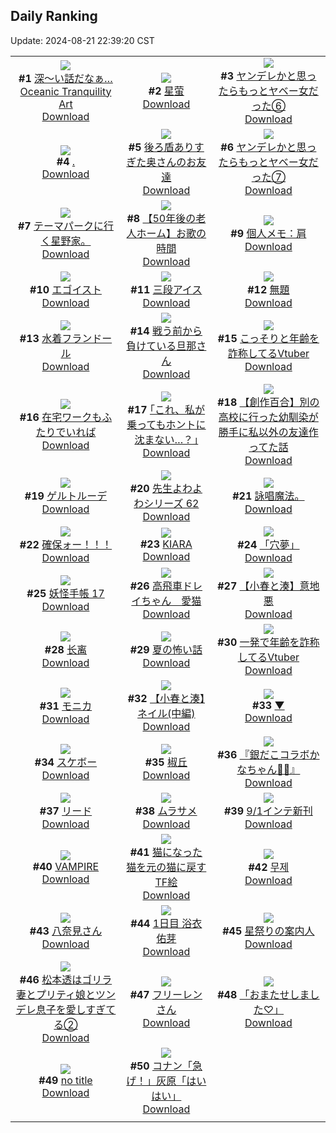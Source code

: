 ## Daily Ranking
Update: 2024-08-21 22:39:20 CST

|      |      |      |
| :----: | :----: | :----: |
| ![](https://i.pixiv.re/c/240x480/img-master/img/2024/08/19/07/30/01/121631681_p0_master1200.jpg)<br>**#1** [深～い話だなぁ…Oceanic Tranquility Art](https://www.pixiv.net/artworks/121631681)<br>[Download](https://i.pixiv.re/img-original/img/2024/08/19/07/30/01/121631681_p0.jpg) | ![](https://i.pixiv.re/c/240x480/img-master/img/2024/08/19/01/38/57/121627119_p0_master1200.jpg)<br>**#2** [星萤](https://www.pixiv.net/artworks/121627119)<br>[Download](https://i.pixiv.re/img-original/img/2024/08/19/01/38/57/121627119_p0.jpg) | ![](https://i.pixiv.re/c/240x480/img-master/img/2024/08/19/00/01/07/121623889_p0_master1200.jpg)<br>**#3** [ヤンデレかと思ったらもっとヤベー女だった⑥](https://www.pixiv.net/artworks/121623889)<br>[Download](https://i.pixiv.re/img-original/img/2024/08/19/00/01/07/121623889_p0.png) |
| ![](https://i.pixiv.re/c/240x480/img-master/img/2024/08/19/00/00/27/121623770_p0_master1200.jpg)<br>**#4** [.](https://www.pixiv.net/artworks/121623770)<br>[Download](https://i.pixiv.re/img-original/img/2024/08/19/00/00/27/121623770_p0.jpg) | ![](https://i.pixiv.re/c/240x480/img-master/img/2024/08/19/00/08/38/121624358_p0_master1200.jpg)<br>**#5** [後ろ盾ありすぎた奥さんのお友達](https://www.pixiv.net/artworks/121624358)<br>[Download](https://i.pixiv.re/img-original/img/2024/08/19/00/08/38/121624358_p0.jpg) | ![](https://i.pixiv.re/c/240x480/img-master/img/2024/08/20/00/01/09/121653583_p0_master1200.jpg)<br>**#6** [ヤンデレかと思ったらもっとヤベー女だった⑦](https://www.pixiv.net/artworks/121653583)<br>[Download](https://i.pixiv.re/img-original/img/2024/08/20/00/01/09/121653583_p0.png) |
| ![](https://i.pixiv.re/c/240x480/img-master/img/2024/08/20/19/54/08/121673406_p0_master1200.jpg)<br>**#7** [テーマパークに行く星野家。](https://www.pixiv.net/artworks/121673406)<br>[Download](https://i.pixiv.re/img-original/img/2024/08/20/19/54/08/121673406_p0.jpg) | ![](https://i.pixiv.re/c/240x480/img-master/img/2024/08/20/12/00/06/121664506_p0_master1200.jpg)<br>**#8** [【50年後の老人ホーム】お歌の時間](https://www.pixiv.net/artworks/121664506)<br>[Download](https://i.pixiv.re/img-original/img/2024/08/20/12/00/06/121664506_p0.jpg) | ![](https://i.pixiv.re/c/240x480/img-master/img/2024/08/20/06/34/51/121660284_p0_master1200.jpg)<br>**#9** [個人メモ：肩](https://www.pixiv.net/artworks/121660284)<br>[Download](https://i.pixiv.re/img-original/img/2024/08/20/06/34/51/121660284_p0.jpg) |
| ![](https://i.pixiv.re/c/240x480/img-master/img/2024/08/19/21/23/12/121647725_p0_master1200.jpg)<br>**#10** [エゴイスト](https://www.pixiv.net/artworks/121647725)<br>[Download](https://i.pixiv.re/img-original/img/2024/08/19/21/23/12/121647725_p0.jpg) | ![](https://i.pixiv.re/c/240x480/img-master/img/2024/08/20/20/30/01/121674525_p0_master1200.jpg)<br>**#11** [三段アイス](https://www.pixiv.net/artworks/121674525)<br>[Download](https://i.pixiv.re/img-original/img/2024/08/20/20/30/01/121674525_p0.png) | ![](https://i.pixiv.re/c/240x480/img-master/img/2024/08/20/00/00/37/121653498_p0_master1200.jpg)<br>**#12** [無題](https://www.pixiv.net/artworks/121653498)<br>[Download](https://i.pixiv.re/img-original/img/2024/08/20/00/00/37/121653498_p0.jpg) |
| ![](https://i.pixiv.re/c/240x480/img-master/img/2024/08/19/00/00/15/121623728_p0_master1200.jpg)<br>**#13** [水着フランドール](https://www.pixiv.net/artworks/121623728)<br>[Download](https://i.pixiv.re/img-original/img/2024/08/19/00/00/15/121623728_p0.jpg) | ![](https://i.pixiv.re/c/240x480/img-master/img/2024/08/20/14/17/40/121653895_p0_master1200.jpg)<br>**#14** [戦う前から負けている旦那さん](https://www.pixiv.net/artworks/121653895)<br>[Download](https://i.pixiv.re/img-original/img/2024/08/20/14/17/40/121653895_p0.jpg) | ![](https://i.pixiv.re/c/240x480/img-master/img/2024/08/19/21/02/20/121647055_p0_master1200.jpg)<br>**#15** [こっそりと年齢を詐称してるVtuber](https://www.pixiv.net/artworks/121647055)<br>[Download](https://i.pixiv.re/img-original/img/2024/08/19/21/02/20/121647055_p0.png) |
| ![](https://i.pixiv.re/c/240x480/img-master/img/2024/08/20/21/40/09/121676813_p0_master1200.jpg)<br>**#16** [在宅ワークもふたりでいれば](https://www.pixiv.net/artworks/121676813)<br>[Download](https://i.pixiv.re/img-original/img/2024/08/20/21/40/09/121676813_p0.jpg) | ![](https://i.pixiv.re/c/240x480/img-master/img/2024/08/19/17/11/52/121640685_p0_master1200.jpg)<br>**#17** [｢これ、私が乗ってもホントに沈まない…？｣](https://www.pixiv.net/artworks/121640685)<br>[Download](https://i.pixiv.re/img-original/img/2024/08/19/17/11/52/121640685_p0.jpg) | ![](https://i.pixiv.re/c/240x480/img-master/img/2024/08/20/19/00/22/121672057_p0_master1200.jpg)<br>**#18** [【創作百合】別の高校に行った幼馴染が勝手に私以外の友達作ってた話](https://www.pixiv.net/artworks/121672057)<br>[Download](https://i.pixiv.re/img-original/img/2024/08/20/19/00/22/121672057_p0.jpg) |
| ![](https://i.pixiv.re/c/240x480/img-master/img/2024/08/20/00/03/01/121653738_p0_master1200.jpg)<br>**#19** [ゲルトルーデ](https://www.pixiv.net/artworks/121653738)<br>[Download](https://i.pixiv.re/img-original/img/2024/08/20/00/03/01/121653738_p0.jpg) | ![](https://i.pixiv.re/c/240x480/img-master/img/2024/08/19/06/30/01/121630954_p0_master1200.jpg)<br>**#20** [先生よわよわシリーズ 62](https://www.pixiv.net/artworks/121630954)<br>[Download](https://i.pixiv.re/img-original/img/2024/08/19/06/30/01/121630954_p0.png) | ![](https://i.pixiv.re/c/240x480/img-master/img/2024/08/19/16/00/58/121639367_p0_master1200.jpg)<br>**#21** [詠唱魔法。](https://www.pixiv.net/artworks/121639367)<br>[Download](https://i.pixiv.re/img-original/img/2024/08/19/16/00/58/121639367_p0.jpg) |
| ![](https://i.pixiv.re/c/240x480/img-master/img/2024/08/19/21/25/15/121644349_p0_master1200.jpg)<br>**#22** [確保ォー！！！](https://www.pixiv.net/artworks/121644349)<br>[Download](https://i.pixiv.re/img-original/img/2024/08/19/21/25/15/121644349_p0.jpg) | ![](https://i.pixiv.re/c/240x480/img-master/img/2024/08/19/00/01/07/121623891_p0_master1200.jpg)<br>**#23** [KIARA](https://www.pixiv.net/artworks/121623891)<br>[Download](https://i.pixiv.re/img-original/img/2024/08/19/00/01/07/121623891_p0.jpg) | ![](https://i.pixiv.re/c/240x480/img-master/img/2024/08/19/22/22/36/121649891_p0_master1200.jpg)<br>**#24** [「穴夢」](https://www.pixiv.net/artworks/121649891)<br>[Download](https://i.pixiv.re/img-original/img/2024/08/19/22/22/36/121649891_p0.png) |
| ![](https://i.pixiv.re/c/240x480/img-master/img/2024/08/19/00/02/23/121624012_p0_master1200.jpg)<br>**#25** [妖怪手帳 17](https://www.pixiv.net/artworks/121624012)<br>[Download](https://i.pixiv.re/img-original/img/2024/08/19/00/02/23/121624012_p0.jpg) | ![](https://i.pixiv.re/c/240x480/img-master/img/2024/08/19/22/23/33/121649915_p0_master1200.jpg)<br>**#26** [高飛車ドレイちゃん　愛猫](https://www.pixiv.net/artworks/121649915)<br>[Download](https://i.pixiv.re/img-original/img/2024/08/19/22/23/33/121649915_p0.png) | ![](https://i.pixiv.re/c/240x480/img-master/img/2024/08/19/20/39/26/121646212_p0_master1200.jpg)<br>**#27** [【小春と湊】意地悪](https://www.pixiv.net/artworks/121646212)<br>[Download](https://i.pixiv.re/img-original/img/2024/08/19/20/39/26/121646212_p0.png) |
| ![](https://i.pixiv.re/c/240x480/img-master/img/2024/08/20/09/22/23/121662288_p0_master1200.jpg)<br>**#28** [长离](https://www.pixiv.net/artworks/121662288)<br>[Download](https://i.pixiv.re/img-original/img/2024/08/20/09/22/23/121662288_p0.jpg) | ![](https://i.pixiv.re/c/240x480/img-master/img/2024/08/19/12/36/24/121636139_p0_master1200.jpg)<br>**#29** [夏の怖い話](https://www.pixiv.net/artworks/121636139)<br>[Download](https://i.pixiv.re/img-original/img/2024/08/19/12/36/24/121636139_p0.png) | ![](https://i.pixiv.re/c/240x480/img-master/img/2024/08/20/20/35/43/121674728_p0_master1200.jpg)<br>**#30** [一発で年齢を詐称してるVtuber](https://www.pixiv.net/artworks/121674728)<br>[Download](https://i.pixiv.re/img-original/img/2024/08/20/20/35/43/121674728_p0.png) |
| ![](https://i.pixiv.re/c/240x480/img-master/img/2024/08/20/00/37/49/121654975_p0_master1200.jpg)<br>**#31** [モニカ](https://www.pixiv.net/artworks/121654975)<br>[Download](https://i.pixiv.re/img-original/img/2024/08/20/00/37/49/121654975_p0.png) | ![](https://i.pixiv.re/c/240x480/img-master/img/2024/08/19/20/38/04/121646175_p0_master1200.jpg)<br>**#32** [【小春と湊】ネイル(中編)](https://www.pixiv.net/artworks/121646175)<br>[Download](https://i.pixiv.re/img-original/img/2024/08/19/20/38/04/121646175_p0.png) | ![](https://i.pixiv.re/c/240x480/img-master/img/2024/08/19/00/07/15/121624289_p0_master1200.jpg)<br>**#33** [▼](https://www.pixiv.net/artworks/121624289)<br>[Download](https://i.pixiv.re/img-original/img/2024/08/19/00/07/15/121624289_p0.png) |
| ![](https://i.pixiv.re/c/240x480/img-master/img/2024/08/19/11/14/02/121634689_p0_master1200.jpg)<br>**#34** [スケボー](https://www.pixiv.net/artworks/121634689)<br>[Download](https://i.pixiv.re/img-original/img/2024/08/19/11/14/02/121634689_p0.jpg) | ![](https://i.pixiv.re/c/240x480/img-master/img/2024/08/19/20/41/14/121646265_p0_master1200.jpg)<br>**#35** [椒丘](https://www.pixiv.net/artworks/121646265)<br>[Download](https://i.pixiv.re/img-original/img/2024/08/19/20/41/14/121646265_p0.jpg) | ![](https://i.pixiv.re/c/240x480/img-master/img/2024/08/20/08/03/19/121661373_p0_master1200.jpg)<br>**#36** [『銀だこコラボかなちゃん🐙🍹』](https://www.pixiv.net/artworks/121661373)<br>[Download](https://i.pixiv.re/img-original/img/2024/08/20/08/03/19/121661373_p0.png) |
| ![](https://i.pixiv.re/c/240x480/img-master/img/2024/08/19/16/52/51/121640291_p0_master1200.jpg)<br>**#37** [リード](https://www.pixiv.net/artworks/121640291)<br>[Download](https://i.pixiv.re/img-original/img/2024/08/19/16/52/51/121640291_p0.jpg) | ![](https://i.pixiv.re/c/240x480/img-master/img/2024/08/19/22/10/22/121649463_p0_master1200.jpg)<br>**#38** [ムラサメ](https://www.pixiv.net/artworks/121649463)<br>[Download](https://i.pixiv.re/img-original/img/2024/08/19/22/10/22/121649463_p0.jpg) | ![](https://i.pixiv.re/c/240x480/img-master/img/2024/08/20/00/17/15/121654264_p0_master1200.jpg)<br>**#39** [9/1インテ新刊](https://www.pixiv.net/artworks/121654264)<br>[Download](https://i.pixiv.re/img-original/img/2024/08/20/00/17/15/121654264_p0.jpg) |
| ![](https://i.pixiv.re/c/240x480/img-master/img/2024/08/19/03/55/36/121629326_p0_master1200.jpg)<br>**#40** [VAMPIRE](https://www.pixiv.net/artworks/121629326)<br>[Download](https://i.pixiv.re/img-original/img/2024/08/19/03/55/36/121629326_p0.jpg) | ![](https://i.pixiv.re/c/240x480/img-master/img/2024/08/21/00/21/54/121656012_p0_master1200.jpg)<br>**#41** [猫になった猫を元の猫に戻すTF絵](https://www.pixiv.net/artworks/121656012)<br>[Download](https://i.pixiv.re/img-original/img/2024/08/21/00/21/54/121656012_p0.jpg) | ![](https://i.pixiv.re/c/240x480/img-master/img/2024/08/19/21/42/27/121648382_p0_master1200.jpg)<br>**#42** [무제](https://www.pixiv.net/artworks/121648382)<br>[Download](https://i.pixiv.re/img-original/img/2024/08/19/21/42/27/121648382_p0.png) |
| ![](https://i.pixiv.re/c/240x480/img-master/img/2024/08/19/10/19/03/121633055_p0_master1200.jpg)<br>**#43** [八奈見さん](https://www.pixiv.net/artworks/121633055)<br>[Download](https://i.pixiv.re/img-original/img/2024/08/19/10/19/03/121633055_p0.png) | ![](https://i.pixiv.re/c/240x480/img-master/img/2024/08/19/02/16/14/121627858_p0_master1200.jpg)<br>**#44** [1日目 浴衣佑芽](https://www.pixiv.net/artworks/121627858)<br>[Download](https://i.pixiv.re/img-original/img/2024/08/19/02/16/14/121627858_p0.png) | ![](https://i.pixiv.re/c/240x480/img-master/img/2024/08/20/18/30/48/121671344_p0_master1200.jpg)<br>**#45** [星祭りの案内人](https://www.pixiv.net/artworks/121671344)<br>[Download](https://i.pixiv.re/img-original/img/2024/08/20/18/30/48/121671344_p0.png) |
| ![](https://i.pixiv.re/c/240x480/img-master/img/2024/08/20/19/28/09/121672661_p0_master1200.jpg)<br>**#46** [松本透はゴリラ妻とプリティ娘とツンデレ息子を愛しすぎてる②](https://www.pixiv.net/artworks/121672661)<br>[Download](https://i.pixiv.re/img-original/img/2024/08/20/19/28/09/121672661_p0.jpg) | ![](https://i.pixiv.re/c/240x480/img-master/img/2024/08/20/00/05/53/121653860_p0_master1200.jpg)<br>**#47** [フリーレンさん](https://www.pixiv.net/artworks/121653860)<br>[Download](https://i.pixiv.re/img-original/img/2024/08/20/00/05/53/121653860_p0.png) | ![](https://i.pixiv.re/c/240x480/img-master/img/2024/08/19/17/19/21/121640826_p0_master1200.jpg)<br>**#48** [「おまたせしました♡」](https://www.pixiv.net/artworks/121640826)<br>[Download](https://i.pixiv.re/img-original/img/2024/08/19/17/19/21/121640826_p0.jpg) |
| ![](https://i.pixiv.re/c/240x480/img-master/img/2024/08/19/10/54/03/121634399_p0_master1200.jpg)<br>**#49** [no title](https://www.pixiv.net/artworks/121634399)<br>[Download](https://i.pixiv.re/img-original/img/2024/08/19/10/54/03/121634399_p0.jpg) | ![](https://i.pixiv.re/c/240x480/img-master/img/2024/08/19/17/58/40/121641632_p0_master1200.jpg)<br>**#50** [コナン「急げ！」灰原「はいはい」](https://www.pixiv.net/artworks/121641632)<br>[Download](https://i.pixiv.re/img-original/img/2024/08/19/17/58/40/121641632_p0.jpg) |
|      |
